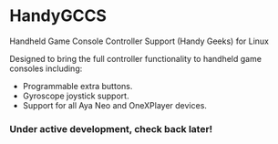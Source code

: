 # HandyGCCS
Handheld Game Console Controller Support (Handy Geeks) for Linux

Designed to bring the full controller functionality to handheld game consoles including:
- Programmable extra buttons.
- Gyroscope joystick support.
- Support for all Aya Neo and OneXPlayer devices.

### Under active development, check back later!
